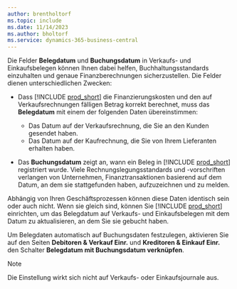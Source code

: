 ```yaml
---
author: brentholtorf
ms.topic: include
ms.date: 11/14/2023
ms.author: bholtorf
ms.service: dynamics-365-business-central
---
```


Die Felder **Belegdatum** und **Buchungsdatum** in Verkaufs- und Einkaufsbelegen können Ihnen dabei helfen, Buchhaltungsstandards einzuhalten und genaue Finanzberechnungen sicherzustellen. Die Felder dienen unterschiedlichen Zwecken:

- Dass [!INCLUDE [prod_short](prod_short.md)] die Finanzierungskosten und den auf Verkaufsrechnungen fälligen Betrag korrekt berechnet, muss das **Belegdatum** mit einem der folgenden Daten übereinstimmen:

   - Das Datum auf der Verkaufsrechnung, die Sie an den Kunden gesendet haben. 
   - Das Datum auf der Kaufrechnung, die Sie von Ihrem Lieferanten erhalten haben.
- Das **Buchungsdatum** zeigt an, wann ein Beleg in [!INCLUDE [prod_short](prod_short.md)] registriert wurde. Viele Rechnungslegungsstandards und -vorschriften verlangen von Unternehmen, Finanztransaktionen basierend auf dem Datum, an dem sie stattgefunden haben, aufzuzeichnen und zu melden.

Abhängig von Ihren Geschäftsprozessen können diese Daten identisch sein oder auch nicht. Wenn sie gleich sind, können Sie [!INCLUDE [prod_short](prod_short.md)] einrichten, um das Belegdatum auf Verkaufs- und Einkaufsbelegen mit dem Datum zu aktualisieren, an dem Sie sie gebucht haben.  
  
Um Belegdaten automatisch auf Buchungsdaten festzulegen, aktivieren Sie auf den Seiten **Debitoren & Verkauf Einr.** und **Kreditoren & Einkauf Einr.** den Schalter **Belegdatum mit Buchungsdatum verknüpfen**.

> [!NOTE]
> Die Einstellung wirkt sich nicht auf Verkaufs- oder Einkaufsjournale aus.
